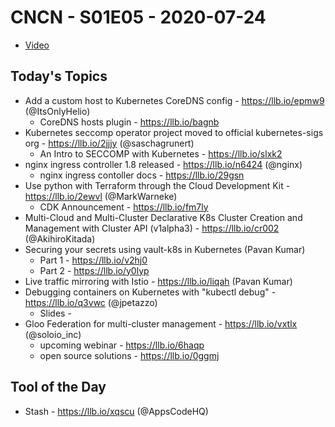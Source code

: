 # CNCN - S01E05 - 2020-07-24

- [Video](https://youtu.be/IWaNp-rz9i4)

## Today's Topics

- Add a custom host to Kubernetes CoreDNS config - https://llb.io/epmw9 (@ItsOnlyHelio)
  - CoreDNS hosts plugin - https://llb.io/bagnb
- Kubernetes seccomp operator project moved to official kubernetes-sigs org - https://llb.io/2jjjy (@saschagrunert)
  - An Intro to SECCOMP with Kubernetes - https://llb.io/slxk2
- nginx ingress controller 1.8 released - https://llb.io/n6424 (@nginx)
  - nginx ingress contoller docs - https://llb.io/29gsn
- Use python with Terraform through the Cloud Development Kit - https://llb.io/2ewvl (@MarkWarneke)
  - CDK Announcement - https://llb.io/fm7ly
- Multi-Cloud and Multi-Cluster Declarative K8s Cluster Creation and Management with Cluster API (v1alpha3) - https://llb.io/cr002 (@AkihiroKitada)
- Securing your secrets using vault-k8s in Kubernetes (Pavan Kumar)
  - Part 1 - https://llb.io/v2hj0
  - Part 2 - https://llb.io/y0lyp
- Live traffic mirroring with Istio - https://llb.io/liqah (Pavan Kumar)
- Debugging containers on Kubernetes with "kubectl debug" - https://llb.io/q3vwc (@jpetazzo)
  - Slides - 
- Gloo Federation for multi-cluster management - https://llb.io/vxtlx (@soloio_inc)
  - upcoming webinar - https://llb.io/6haqp
  - open source solutions - https://llb.io/0ggmj

## Tool of the Day

- Stash - https://llb.io/xqscu (@AppsCodeHQ)
